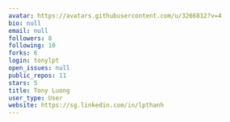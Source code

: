 ```yaml
---
avatar: https://avatars.githubusercontent.com/u/3266812?v=4
bio: null
email: null
followers: 8
following: 10
forks: 6
login: tonylpt
open_issues: null
public_repos: 11
stars: 5
title: Tony Luong
user_type: User
website: https://sg.linkedin.com/in/lpthanh
---
```

